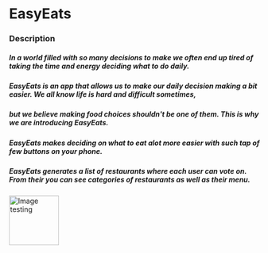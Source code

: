 # EasyEats
### Description
##### In a world filled with so many decisions to make we often end up tired of taking the time and energy deciding what to do daily. 
##### EasyEats is an app that allows us to make our daily decision making a bit easier. We all know life is hard and difficult sometimes,
##### but we believe making food choices shouldn't be one of them. This is why we are introducing EasyEats.
##### EasyEats makes deciding on what to eat alot more easier with such tap of few buttons on your phone.
##### EasyEats generates a list of restaurants where each user can vote on. From their you can see categories of restaurants as well as their menu.
<img src="https://media.wired.com/photos/5d3b6817d18f7c00094eccd6/master/w_2264,c_limit/01_SPoW_072719.jpg"  width="100"  alt="Image testing">
